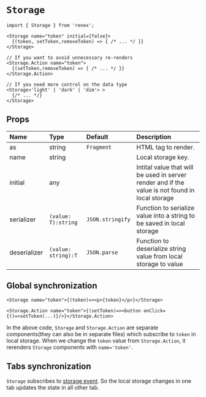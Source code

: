 # `Storage`

```TSX
import { Storage } from 'renex';

<Storage name="token" initial={false}>
  {(token, setToken,removeToken) => { /* ... */ }}
</Storage>

// If you want to avoid unnecessary re-renders
<Storage.Action name="token">
  {(setToken,removeToken) => { /* ... */ }}
</Storage.Action>

// If you need more control on the data type
<Storage<'light' | 'dark' | 'dim'> >
  {/* ... */}
</Storage>
```

## Props

| Name | Type | Default | Description 
| :--- | :--- | :------ | :----------
| as | string | `Fragment` | HTML tag to render.
| name | string |  | Local storage key.
| initial | any |  | Intital value that will be used in server render and if the value is not found in local storage
| serializer | `(value: T):string` | `JSON.stringify` | Function to serialize value into a string to be saved in local storage
| deserializer | `(value: string):T` | `JSON.parse` | Function to deserialize string value from local storage to value

## Global synchronization

```TSX
<Storage name="token">{(token)=><p>{token}</p>}</Storage>

<Storage.Action name="token">{(setToken)=><button onClick={()=>setToken(...)}/>}</Storage.Action>
```

In the above code, `Storage` and `Storage.Action` are separate components(they can also be in separate files) which subscribe to `token` in local storage. When we change the `token` value from `Storage.Action`, it rerenders `Storage` components with `name='token'`.


## Tabs synchronization

`Storage` subscribes to [storage event](https://developer.mozilla.org/en-US/docs/Web/API/Window/storage_event). So the local storage changes in one tab updates the state in all other tab.